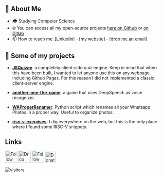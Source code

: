 
<!--
Here are some ideas to get you started:

- 🔭 I’m currently working on ...
- 🌱 I’m currently learning ...
- 👯 I’m looking to collaborate on ...
- 🤔 I’m looking for help with ...
- 💬 Ask me about ...
- 📫 How to reach me: ...
- 😄 Pronouns: ...
- ⚡ Fun fact: ...
-->

## :book: About Me
- 🎓 Studying Computer Science
- 🌐 You can access all my open-source projects [here on Github](https://github.com/dag7dev/) or [on Gitlab](https://gitlab.com/dag7)
- 📫 How to reach me: [[Linkedin]](https://linkedin.com/in/dgualandri/) - [[my website]](https://dag7.it) - [[drop me an email]](dag7@protonmail.com)
 
## 🔨 Some of my projects

- [**JSQuizee**](https://github.com/dag7dev/JSQuizee): a completely client-side quiz engine. Keep in mind that when this have been built, I wanted to let anyone use this on any webpage, including Github Pages. For this reason I did not implemented a classic client-server engine.

- [**another-one-the-game**](https://github.com/dag7dev/another-one-the-game.git): a game that uses DeepSpeech as voice recognizer.

- [**WAProperRenamer**](https://github.com/dag7dev/WAProperRenamer): Python script which renames all your Whatsapp Photos in a proper way. Useful to organize photos. 

- [**risc-v-exercises**](https://github.com/dag7dev/risc-v-exercises-2020): I dig everywhere on the web, but this is the only place where I found some RISC-V snippets.

## Links
[<img src="https://raw.githubusercontent.com/FortAwesome/Font-Awesome/master/svgs/brands/twitter-square.svg" height="40em" align="center" alt="Follow Dag7_ on Twitter" title="Follow Dag7_ on Twitter"/>](https://twitter.com/dag7_)
[<img src="https://raw.githubusercontent.com/FortAwesome/Font-Awesome/master/svgs/solid/envelope-square.svg" height="40em" align="center" alt="Drop him an email" title="Drop him an email"/>](mailto:dag7@protonmail.com)
[<img src="https://raw.githubusercontent.com/FortAwesome/Font-Awesome/master/svgs/brands/medium.svg" height="40em" align="center" alt="Follow him on Medium" title="Follow him on Medium"/>](https://medium.com/@dgualandri)
[<img src="https://user-images.githubusercontent.com/44711271/150005890-685145f8-1f4e-4cda-9950-4f87437fce5d.png" height="35em" align="center" alt="Donate" title="Donate!"/>](https://paypal.me/therealdag7)

![visitors](https://visitor-badge-reloaded.herokuapp.com/badge?page_id=dag7dev.dag7dev&color=00df00)
